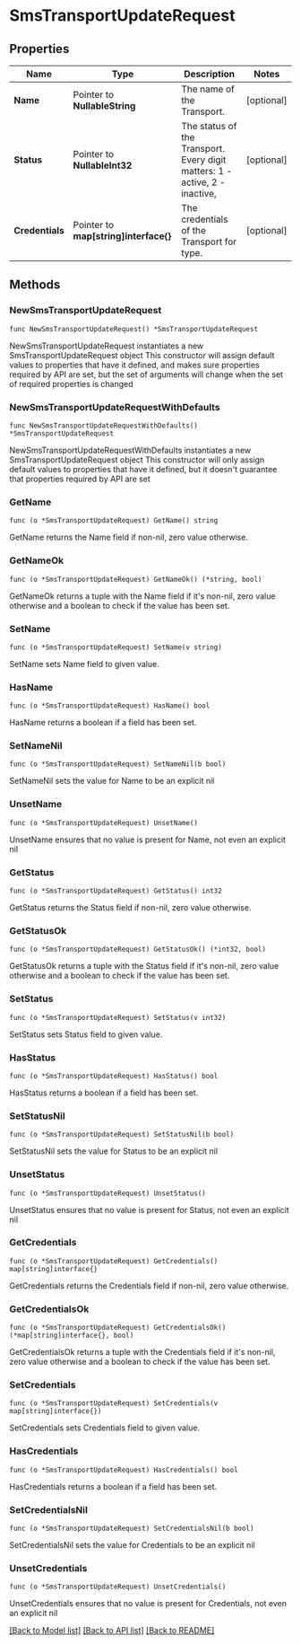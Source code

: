 # SmsTransportUpdateRequest

## Properties

Name | Type | Description | Notes
------------ | ------------- | ------------- | -------------
**Name** | Pointer to **NullableString** | The name of the Transport. | [optional] 
**Status** | Pointer to **NullableInt32** | The status of the Transport. Every digit matters: 1 - active, 2 - inactive, | [optional] 
**Credentials** | Pointer to **map[string]interface{}** | The credentials of the Transport for type. | [optional] 

## Methods

### NewSmsTransportUpdateRequest

`func NewSmsTransportUpdateRequest() *SmsTransportUpdateRequest`

NewSmsTransportUpdateRequest instantiates a new SmsTransportUpdateRequest object
This constructor will assign default values to properties that have it defined,
and makes sure properties required by API are set, but the set of arguments
will change when the set of required properties is changed

### NewSmsTransportUpdateRequestWithDefaults

`func NewSmsTransportUpdateRequestWithDefaults() *SmsTransportUpdateRequest`

NewSmsTransportUpdateRequestWithDefaults instantiates a new SmsTransportUpdateRequest object
This constructor will only assign default values to properties that have it defined,
but it doesn't guarantee that properties required by API are set

### GetName

`func (o *SmsTransportUpdateRequest) GetName() string`

GetName returns the Name field if non-nil, zero value otherwise.

### GetNameOk

`func (o *SmsTransportUpdateRequest) GetNameOk() (*string, bool)`

GetNameOk returns a tuple with the Name field if it's non-nil, zero value otherwise
and a boolean to check if the value has been set.

### SetName

`func (o *SmsTransportUpdateRequest) SetName(v string)`

SetName sets Name field to given value.

### HasName

`func (o *SmsTransportUpdateRequest) HasName() bool`

HasName returns a boolean if a field has been set.

### SetNameNil

`func (o *SmsTransportUpdateRequest) SetNameNil(b bool)`

 SetNameNil sets the value for Name to be an explicit nil

### UnsetName
`func (o *SmsTransportUpdateRequest) UnsetName()`

UnsetName ensures that no value is present for Name, not even an explicit nil
### GetStatus

`func (o *SmsTransportUpdateRequest) GetStatus() int32`

GetStatus returns the Status field if non-nil, zero value otherwise.

### GetStatusOk

`func (o *SmsTransportUpdateRequest) GetStatusOk() (*int32, bool)`

GetStatusOk returns a tuple with the Status field if it's non-nil, zero value otherwise
and a boolean to check if the value has been set.

### SetStatus

`func (o *SmsTransportUpdateRequest) SetStatus(v int32)`

SetStatus sets Status field to given value.

### HasStatus

`func (o *SmsTransportUpdateRequest) HasStatus() bool`

HasStatus returns a boolean if a field has been set.

### SetStatusNil

`func (o *SmsTransportUpdateRequest) SetStatusNil(b bool)`

 SetStatusNil sets the value for Status to be an explicit nil

### UnsetStatus
`func (o *SmsTransportUpdateRequest) UnsetStatus()`

UnsetStatus ensures that no value is present for Status, not even an explicit nil
### GetCredentials

`func (o *SmsTransportUpdateRequest) GetCredentials() map[string]interface{}`

GetCredentials returns the Credentials field if non-nil, zero value otherwise.

### GetCredentialsOk

`func (o *SmsTransportUpdateRequest) GetCredentialsOk() (*map[string]interface{}, bool)`

GetCredentialsOk returns a tuple with the Credentials field if it's non-nil, zero value otherwise
and a boolean to check if the value has been set.

### SetCredentials

`func (o *SmsTransportUpdateRequest) SetCredentials(v map[string]interface{})`

SetCredentials sets Credentials field to given value.

### HasCredentials

`func (o *SmsTransportUpdateRequest) HasCredentials() bool`

HasCredentials returns a boolean if a field has been set.

### SetCredentialsNil

`func (o *SmsTransportUpdateRequest) SetCredentialsNil(b bool)`

 SetCredentialsNil sets the value for Credentials to be an explicit nil

### UnsetCredentials
`func (o *SmsTransportUpdateRequest) UnsetCredentials()`

UnsetCredentials ensures that no value is present for Credentials, not even an explicit nil

[[Back to Model list]](../README.md#documentation-for-models) [[Back to API list]](../README.md#documentation-for-api-endpoints) [[Back to README]](../README.md)


